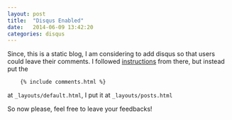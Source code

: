 ```yaml
---
layout: post
title:  "Disqus Enabled"
date:   2014-06-09 13:42:20
categories: disqus
---
```


Since, this is a static blog, I am considering to add disqus so that users could leave their comments. I followed [instructions](http://joshualande.com/jekyll-github-pages-poole/) from there, but instead put the 

```
    {% include comments.html %}
```

at ```_layouts/default.html```, I put it at ```_layouts/posts.html```

So now please, feel free to leave your feedbacks!
